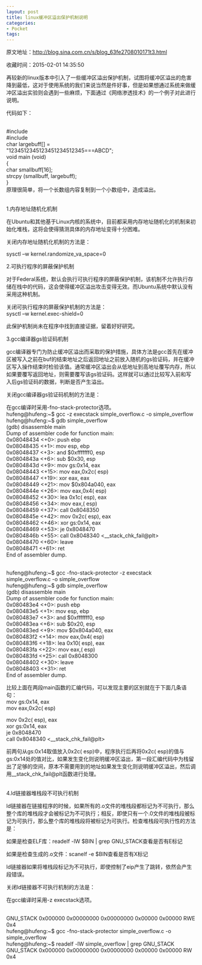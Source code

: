 ```yaml
---
layout: post
title: linux缓冲区溢出保护机制说明
categories:
- Pocket
tags:
---
```

原文地址：http://blog.sina.com.cn/s/blog_63fe2708010171t3.html

收藏时间：2015-02-01 14:35:50

<div  ><p nodeIndex="231">
			再较新的linux版本中引入了一些缓冲区溢出保护机制，试图将缓冲区溢出的危害降到最低，这对于使用系统的我们来说当然是件好事，但是如果想通过系统来做缓冲区溢出实验则会遇到一些麻烦，下面通过《网络渗透技术》的一个例子对此进行说明。</p><p brd="1" nodeIndex="132">
代码如下：</p><p brd="1" nodeIndex="133">
 <wbr class=" _RIL_KEEPER_CLASS_" nodeIndex="232"><br nodeIndex="233">
#include<br nodeIndex="234">
#include<br nodeIndex="235">
char largebuff[] =<br nodeIndex="236">
"123451234512345123451234<wbr nodeIndex="237">5===ABCD";<br nodeIndex="238">
void main (void)<br nodeIndex="239">
{<br nodeIndex="240"><wbr nodeIndex="241"><wbr nodeIndex="242"><wbr nodeIndex="243"> char
smallbuff[16];<br nodeIndex="244"><wbr nodeIndex="245"><wbr nodeIndex="246"><wbr nodeIndex="247"> strcpy
(smallbuff, largebuff);<br nodeIndex="248">
}<br nodeIndex="249">
原理很简单，将一个长数组内容复制到一个小数组中，造成溢出。</wbr></wbr></wbr></wbr></wbr></wbr></wbr></wbr></p><p brd="1" nodeIndex="134">
<br class=" _RIL_KEEPER_CLASS_" nodeIndex="250">
1.内存地址随机化机制</p><p brd="1" nodeIndex="135">
在Ubuntu和其他基于Linux内核的系统中，目前都采用内存地址随机化的机制来初始化堆栈，这将会使得猜测具体的内存地址变得十分困难。</p><p brd="1" nodeIndex="136">
关闭内存地址随机化机制的方法是：</p><p brd="1" nodeIndex="137">
sysctl –w kernel.randomize_va_space=0</p><p brd="1" nodeIndex="138">
2.可执行程序的屏蔽保护机制</p><p brd="1" nodeIndex="139">
对于Federal系统，默认会执行可执行程序的屏蔽保护机制，该机制不允许执行存储在栈中的代码，这会使得缓冲区溢出攻击变得无效。而Ubuntu系统中默认没有采用这种机制。</p><p brd="1" nodeIndex="140">
关闭可执行程序的屏蔽保护机制的方法是：<br class=" _RIL_KEEPER_CLASS_" nodeIndex="251">
sysctl –w kernel.exec-shield=0</p><p brd="1" nodeIndex="141">
此保护机制尚未在程序中找到直接证据，留着好好研究。</p><p brd="1" nodeIndex="142">
3.gcc编译器gs验证码机制</p><p brd="1" nodeIndex="143">
gcc编译器专门为防止缓冲区溢出而采取的保护措施，具体方法是gcc首先在缓冲区被写入之前在buf的结束地址之后返回地址之前放入随机的gs验证码，并在缓冲区写入操作结束时检验该值。通常缓冲区溢出会从低地址到高地址覆写内存，所以如果要覆写返回地址，则需要覆写该gs验证码。这样就可以通过比较写入前和写入后gs验证码的数据，判断是否产生溢出。</p><p brd="1" nodeIndex="144">
关闭gcc编译器gs验证码机制的方法是：</p><p brd="1" nodeIndex="145">
在gcc编译时采用-fno-stack-protector选项。<br class=" _RIL_KEEPER_CLASS_" nodeIndex="252">
hufeng@hufeng:~$ gcc -z execstack simple_overflow.c -o
simple_overflow<br class=" _RIL_KEEPER_CLASS_" nodeIndex="253">
hufeng@hufeng:~$ gdb simple_overflow<br class=" _RIL_KEEPER_CLASS_" nodeIndex="254">
(gdb) disassemble main<br class=" _RIL_KEEPER_CLASS_" nodeIndex="255">
Dump of assembler code for function main:<br class=" _RIL_KEEPER_CLASS_" nodeIndex="256"><wbr class=" _RIL_KEEPER_CLASS_" nodeIndex="257"><wbr nodeIndex="258"> 0x08048434
<+0>: <wbr nodeIndex="259"><wbr nodeIndex="260"><wbr nodeIndex="261">push <wbr nodeIndex="262"><wbr nodeIndex="263"><wbr nodeIndex="264">
ebp<br nodeIndex="265"><wbr nodeIndex="266"><wbr nodeIndex="267"> 0x08048435
<+1>: <wbr nodeIndex="268"><wbr nodeIndex="269"><wbr nodeIndex="270">mov <wbr nodeIndex="271"><wbr nodeIndex="272"><wbr nodeIndex="273"><wbr nodeIndex="274">
esp, ebp<br nodeIndex="275"><wbr nodeIndex="276"><wbr nodeIndex="277"> 0x08048437
<+3>: <wbr nodeIndex="278"><wbr nodeIndex="279"><wbr nodeIndex="280">and <wbr nodeIndex="281"><wbr nodeIndex="282"><wbr nodeIndex="283">
$0xfffffff0, esp<br nodeIndex="284"><wbr nodeIndex="285"><wbr nodeIndex="286"> 0x0804843a
<+6>: <wbr nodeIndex="287"><wbr nodeIndex="288"><wbr nodeIndex="289">sub <wbr nodeIndex="290"><wbr nodeIndex="291"><wbr nodeIndex="292">
$0x30, esp<br nodeIndex="293"><wbr nodeIndex="294"><wbr nodeIndex="295"> 0x0804843d
<+9>: <wbr nodeIndex="296"><wbr nodeIndex="297"><wbr nodeIndex="298">mov <wbr nodeIndex="299"><wbr nodeIndex="300"><wbr nodeIndex="301"><wbr nodeIndex="302">
gs:0x14, eax<br nodeIndex="303"><wbr nodeIndex="304"><wbr nodeIndex="305"> 0x08048443
<+15>: <wbr nodeIndex="306"><wbr nodeIndex="307"><wbr nodeIndex="308">mov <wbr nodeIndex="309"><wbr nodeIndex="310"><wbr nodeIndex="311"><wbr nodeIndex="312">
eax,0x2c( esp)<br nodeIndex="313"><wbr nodeIndex="314"><wbr nodeIndex="315"> 0x08048447
<+19>: <wbr nodeIndex="316"><wbr nodeIndex="317"><wbr nodeIndex="318">xor <wbr nodeIndex="319"><wbr nodeIndex="320"><wbr nodeIndex="321"><wbr nodeIndex="322">
eax, eax<br nodeIndex="323"><wbr nodeIndex="324"><wbr nodeIndex="325"> 0x08048449
<+21>: <wbr nodeIndex="326"><wbr nodeIndex="327"><wbr nodeIndex="328">mov <wbr nodeIndex="329"><wbr nodeIndex="330"><wbr nodeIndex="331">
$0x804a040, eax<br nodeIndex="332"><wbr nodeIndex="333"><wbr nodeIndex="334"> 0x0804844e
<+26>: <wbr nodeIndex="335"><wbr nodeIndex="336"><wbr nodeIndex="337">mov <wbr nodeIndex="338"><wbr nodeIndex="339"><wbr nodeIndex="340"><wbr nodeIndex="341">
eax,0x4( esp)<br nodeIndex="342"><wbr nodeIndex="343"><wbr nodeIndex="344"> 0x08048452
<+30>: <wbr nodeIndex="345"><wbr nodeIndex="346"><wbr nodeIndex="347">lea <wbr nodeIndex="348"><wbr nodeIndex="349"><wbr nodeIndex="350">
0x1c( esp), eax<br nodeIndex="351"><wbr nodeIndex="352"><wbr nodeIndex="353"> 0x08048456
<+34>: <wbr nodeIndex="354"><wbr nodeIndex="355"><wbr nodeIndex="356">mov <wbr nodeIndex="357"><wbr nodeIndex="358"><wbr nodeIndex="359"><wbr nodeIndex="360">
eax,( esp)<br nodeIndex="361"><wbr nodeIndex="362"><wbr nodeIndex="363"> 0x08048459
<+37>: <wbr nodeIndex="364"><wbr nodeIndex="365"><wbr nodeIndex="366">call <wbr nodeIndex="367"><wbr nodeIndex="368">
0x8048350<br nodeIndex="369"><wbr nodeIndex="370"><wbr nodeIndex="371"> 0x0804845e
<+42>: <wbr nodeIndex="372"><wbr nodeIndex="373"><wbr nodeIndex="374">mov <wbr nodeIndex="375"><wbr nodeIndex="376"><wbr nodeIndex="377">
0x2c( esp), eax<br nodeIndex="378"><wbr nodeIndex="379"><wbr nodeIndex="380"> 0x08048462
<+46>: <wbr nodeIndex="381"><wbr nodeIndex="382"><wbr nodeIndex="383">xor <wbr nodeIndex="384"><wbr nodeIndex="385"><wbr nodeIndex="386"><wbr nodeIndex="387">
gs:0x14, eax<br nodeIndex="388"><wbr nodeIndex="389"><wbr nodeIndex="390"> 0x08048469
<+53>: <wbr nodeIndex="391"><wbr nodeIndex="392"><wbr nodeIndex="393">je <wbr nodeIndex="394"><wbr nodeIndex="395"><wbr nodeIndex="396"><wbr nodeIndex="397">
0x8048470<br nodeIndex="398"><wbr nodeIndex="399"><wbr nodeIndex="400"> 0x0804846b
<+55>: <wbr nodeIndex="401"><wbr nodeIndex="402"><wbr nodeIndex="403">call <wbr nodeIndex="404"><wbr nodeIndex="405">
0x8048340
<__stack_chk_fail@plt><br nodeIndex="406"><wbr nodeIndex="407"><wbr nodeIndex="408"> 0x08048470
<+60>: <wbr nodeIndex="409"><wbr nodeIndex="410"><wbr nodeIndex="411">leave  <wbr nodeIndex="412"><br nodeIndex="413"><wbr nodeIndex="414"><wbr nodeIndex="415"> 0x08048471
<+61>: <wbr nodeIndex="416"><wbr nodeIndex="417"><wbr nodeIndex="418">ret <wbr nodeIndex="419"><wbr nodeIndex="229"><wbr nodeIndex="420"><br nodeIndex="421">
End of assembler dump.</wbr></wbr></wbr></wbr></wbr></wbr></wbr></wbr></wbr></wbr></wbr></wbr></wbr></wbr></wbr></wbr></wbr></wbr></wbr></wbr></wbr></wbr></wbr></wbr></wbr></wbr></wbr></wbr></wbr></wbr></wbr></wbr></wbr></wbr></wbr></wbr></wbr></wbr></wbr></wbr></wbr></wbr></wbr></wbr></wbr></wbr></wbr></wbr></wbr></wbr></wbr></wbr></wbr></wbr></wbr></wbr></wbr></wbr></wbr></wbr></wbr></wbr></wbr></wbr></wbr></wbr></wbr></wbr></wbr></wbr></wbr></wbr></wbr></wbr></wbr></wbr></wbr></wbr></wbr></wbr></wbr></wbr></wbr></wbr></wbr></wbr></wbr></wbr></wbr></wbr></wbr></wbr></wbr></wbr></wbr></wbr></wbr></wbr></wbr></wbr></wbr></wbr></wbr></wbr></wbr></wbr></wbr></wbr></wbr></wbr></wbr></wbr></wbr></wbr></wbr></wbr></wbr></wbr></wbr></wbr></wbr></wbr></wbr></wbr></wbr></wbr></wbr></wbr></wbr></wbr></wbr></wbr></wbr></wbr></wbr></wbr></wbr></wbr></wbr></wbr></wbr></wbr></wbr></wbr></wbr></wbr></wbr></wbr></p><p brd="1" nodeIndex="146">
<br class=" _RIL_KEEPER_CLASS_" nodeIndex="422">
hufeng@hufeng:~$ gcc -fno-stack-protector -z execstack
simple_overflow.c -o simple_overflow<br class=" _RIL_KEEPER_CLASS_" nodeIndex="423">
hufeng@hufeng:~$ gdb simple_overflow<br class=" _RIL_KEEPER_CLASS_" nodeIndex="424">
(gdb) disassemble main<br class=" _RIL_KEEPER_CLASS_" nodeIndex="425">
Dump of assembler code for function main:<br class=" _RIL_KEEPER_CLASS_" nodeIndex="426"><wbr class=" _RIL_KEEPER_CLASS_" nodeIndex="427"><wbr nodeIndex="428"> 0x080483e4
<+0>: <wbr nodeIndex="429"><wbr nodeIndex="430"><wbr nodeIndex="431">push <wbr nodeIndex="432"><wbr nodeIndex="433"><wbr nodeIndex="434">
ebp<br nodeIndex="435"><wbr nodeIndex="436"><wbr nodeIndex="437"> 0x080483e5
<+1>: <wbr nodeIndex="438"><wbr nodeIndex="439"><wbr nodeIndex="440">mov <wbr nodeIndex="441"><wbr nodeIndex="442"><wbr nodeIndex="443"><wbr nodeIndex="444">
esp, ebp<br nodeIndex="445"><wbr nodeIndex="446"><wbr nodeIndex="447"> 0x080483e7
<+3>: <wbr nodeIndex="448"><wbr nodeIndex="449"><wbr nodeIndex="450">and <wbr nodeIndex="451"><wbr nodeIndex="452"><wbr nodeIndex="453">
$0xfffffff0, esp<br nodeIndex="454"><wbr nodeIndex="455"><wbr nodeIndex="456"> 0x080483ea
<+6>: <wbr nodeIndex="457"><wbr nodeIndex="458"><wbr nodeIndex="459">sub <wbr nodeIndex="460"><wbr nodeIndex="461"><wbr nodeIndex="462">
$0x20, esp<br nodeIndex="463"><wbr nodeIndex="464"><wbr nodeIndex="465"> 0x080483ed
<+9>: <wbr nodeIndex="466"><wbr nodeIndex="467"><wbr nodeIndex="468">mov <wbr nodeIndex="469"><wbr nodeIndex="470"><wbr nodeIndex="471">
$0x804a040, eax<br nodeIndex="472"><wbr nodeIndex="473"><wbr nodeIndex="474"> 0x080483f2
<+14>: <wbr nodeIndex="475"><wbr nodeIndex="476"><wbr nodeIndex="477">mov <wbr nodeIndex="478"><wbr nodeIndex="479"><wbr nodeIndex="480"><wbr nodeIndex="481">
eax,0x4( esp)<br nodeIndex="482"><wbr nodeIndex="483"><wbr nodeIndex="484"> 0x080483f6
<+18>: <wbr nodeIndex="485"><wbr nodeIndex="486"><wbr nodeIndex="487">lea <wbr nodeIndex="488"><wbr nodeIndex="489"><wbr nodeIndex="490">
0x10( esp), eax<br nodeIndex="491"><wbr nodeIndex="492"><wbr nodeIndex="493"> 0x080483fa
<+22>: <wbr nodeIndex="494"><wbr nodeIndex="495"><wbr nodeIndex="496">mov <wbr nodeIndex="497"><wbr nodeIndex="498"><wbr nodeIndex="499"><wbr nodeIndex="500">
eax,( esp)<br nodeIndex="501"><wbr nodeIndex="502"><wbr nodeIndex="503"> 0x080483fd
<+25>: <wbr nodeIndex="504"><wbr nodeIndex="505"><wbr nodeIndex="506">call <wbr nodeIndex="507"><wbr nodeIndex="508">
0x8048300<br nodeIndex="509"><wbr nodeIndex="510"><wbr nodeIndex="511"> 0x08048402
<+30>: <wbr nodeIndex="512"><wbr nodeIndex="513"><wbr nodeIndex="514">leave  <wbr nodeIndex="515"><br nodeIndex="516"><wbr nodeIndex="517"><wbr nodeIndex="518"> 0x08048403
<+31>: <wbr nodeIndex="519"><wbr nodeIndex="520"><wbr nodeIndex="521">ret <wbr nodeIndex="522"><wbr nodeIndex="230"><wbr nodeIndex="523"><br nodeIndex="524">
End of assembler dump.</wbr></wbr></wbr></wbr></wbr></wbr></wbr></wbr></wbr></wbr></wbr></wbr></wbr></wbr></wbr></wbr></wbr></wbr></wbr></wbr></wbr></wbr></wbr></wbr></wbr></wbr></wbr></wbr></wbr></wbr></wbr></wbr></wbr></wbr></wbr></wbr></wbr></wbr></wbr></wbr></wbr></wbr></wbr></wbr></wbr></wbr></wbr></wbr></wbr></wbr></wbr></wbr></wbr></wbr></wbr></wbr></wbr></wbr></wbr></wbr></wbr></wbr></wbr></wbr></wbr></wbr></wbr></wbr></wbr></wbr></wbr></wbr></wbr></wbr></wbr></wbr></wbr></wbr></wbr></wbr></wbr></wbr></wbr></wbr></wbr></wbr></wbr></wbr></p><p brd="1" nodeIndex="147">
比较上面在两段main函数的汇编代码，可以发现主要的区别就在于下面几条语句：<br class=" _RIL_KEEPER_CLASS_" nodeIndex="525">
mov <wbr class=" _RIL_KEEPER_CLASS_" nodeIndex="526"><wbr nodeIndex="527"><wbr nodeIndex="528"><wbr nodeIndex="529">
gs:0x14, eax<br nodeIndex="530">
mov <wbr nodeIndex="531"><wbr nodeIndex="532"><wbr nodeIndex="533"><wbr nodeIndex="534">
eax,0x2c( esp)</wbr></wbr></wbr></wbr></wbr></wbr></wbr></wbr></p><p brd="1" nodeIndex="148">
mov <wbr class=" _RIL_KEEPER_CLASS_" nodeIndex="535"><wbr nodeIndex="536"><wbr nodeIndex="537"> 0x2c(
esp), eax<br nodeIndex="538">
xor <wbr nodeIndex="539"><wbr nodeIndex="540"><wbr nodeIndex="541"><wbr nodeIndex="542">
gs:0x14, eax<br nodeIndex="543">
je <wbr nodeIndex="544"><wbr nodeIndex="545"><wbr nodeIndex="546"><wbr nodeIndex="547">
0x8048470<br nodeIndex="548">
call <wbr nodeIndex="549"><wbr nodeIndex="550"> 0x8048340
<__stack_chk_fail@plt></wbr></wbr></wbr></wbr></wbr></wbr></wbr></wbr></wbr></wbr></wbr></wbr></wbr></p><p brd="1" nodeIndex="149">
前两句从gs:0x14取值放入0x2c( esp)中，程序执行后再将0x2c(
esp)的值与gs:0x14处的值对比，如果发生变化则说明缓冲区溢出，第一段汇编代码中为栈留出了足够的空间，原本不需要用到的地址如果发生变化则说明缓冲区溢出，然后调用__stack_chk_fail@plt函数进行处理。</p><p brd="1" nodeIndex="150">
<br class=" _RIL_KEEPER_CLASS_" nodeIndex="551">
4.ld链接器堆栈段不可执行机制</p><p brd="1" nodeIndex="151">
ld链接器在链接程序的时候，如果所有的.o文件的堆栈段都标记为不可执行，那么整个库的堆栈段才会被标记为不可执行；相反，即使只有一个.0文件的堆栈段被标记为可执行，那么整个库的堆栈段将被标记为可执行。检查堆栈段可执行性的方法是：</p><p brd="1" nodeIndex="152">
如果是检查ELF库：readelf -lW $BIN | grep GNU_STACK查看是否有E标记</p><p brd="1" nodeIndex="153">
如果是检查生成的.o文件：scanelf -e $BIN查看是否有X标记</p><p brd="1" nodeIndex="154">
ld链接器如果将堆栈段标记为不可执行，即使控制了eip产生了跳转，依然会产生段错误。</p><p brd="1" nodeIndex="155">
关闭ld链接器不可执行机制的方法是：</p><p brd="1" nodeIndex="156">
在gcc编译时采用-z execstack选项。</p><br class=" _RIL_KEEPER_CLASS_" nodeIndex="554"><wbr class=" _RIL_KEEPER_CLASS_" nodeIndex="555">
GNU_STACK <wbr nodeIndex="556"><wbr nodeIndex="557"><wbr nodeIndex="558"><wbr nodeIndex="559"><wbr nodeIndex="560">
0x000000 0x00000000 0x00000000 0x00000 0x00000 RWE 0x4<br nodeIndex="561">
hufeng@hufeng:~$ gcc -fno-stack-protector simple_overflow.c -o
simple_overflow<br nodeIndex="562">
hufeng@hufeng:~$ readelf -lW simple_overflow | grep GNU_STACK
 <wbr nodeIndex="563"><br nodeIndex="564"><wbr nodeIndex="565">
GNU_STACK <wbr nodeIndex="566"><wbr nodeIndex="567"><wbr nodeIndex="568"><wbr nodeIndex="569"><wbr nodeIndex="570">
0x000000 0x00000000 0x00000000 0x00000 0x00000 RW <wbr nodeIndex="571">
0x4</wbr></wbr></wbr></wbr></wbr></wbr></wbr></wbr></wbr></wbr></wbr></wbr></wbr></wbr><br class=" _RIL_KEEPER_CLASS_" nodeIndex="574"></div>